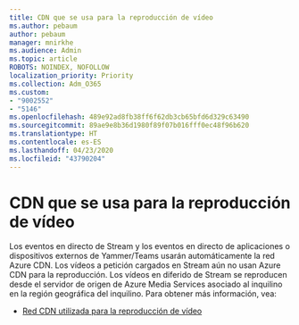 ```yaml
---
title: CDN que se usa para la reproducción de vídeo
ms.author: pebaum
author: pebaum
manager: mnirkhe
ms.audience: Admin
ms.topic: article
ROBOTS: NOINDEX, NOFOLLOW
localization_priority: Priority
ms.collection: Adm_O365
ms.custom:
- "9002552"
- "5146"
ms.openlocfilehash: 489e92ad8fb38ff6f62db3cb65bfd6d329c63490
ms.sourcegitcommit: 89ae9e8b36d1980f89f07b016fff0ec48f96b620
ms.translationtype: HT
ms.contentlocale: es-ES
ms.lasthandoff: 04/23/2020
ms.locfileid: "43790204"
---
```

# <a name="cdn-used-for-video-playback"></a>CDN que se usa para la reproducción de vídeo

Los eventos en directo de Stream y los eventos en directo de aplicaciones o dispositivos externos de Yammer/Teams usarán automáticamente la red Azure CDN. Los vídeos a petición cargados en Stream aún no usan Azure CDN para la reproducción. Los vídeos en diferido de Stream se reproducen desde el servidor de origen de Azure Media Services asociado al inquilino en la región geográfica del inquilino. Para obtener más información, vea:

- [Red CDN utilizada para la reproducción de vídeo](https://docs.microsoft.com/es-ES/stream/network-overview#cdn-used-for-video-playback)
